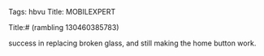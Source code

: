 Tags: hbvu
Title: MOBILEXPERT
  
Title:# (rambling 130460385783)  
  
success in replacing broken glass, and still making the home button work. 